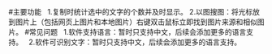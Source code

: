 #主要功能
    1.复制时统计选中的文字的个数并及时显示。
    2.以图搜图：将光标放到图片上（包括网页上图片和本地图片）右键双击鼠标立即找到图片来源和相似图片。
#常见问题
    1.软件支持语言：暂时只支持中文，后续会添加更多的语言支持。
    2.软件可识别文字：暂时只支持中文，后续会添加更多的语言支持。
